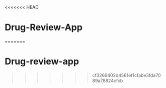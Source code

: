 <<<<<<< HEAD
# Drug-Review-App
=======
# Drug-review-app
>>>>>>> cf3269402d4561ef1cfabe3fda7089a78824cfcb
